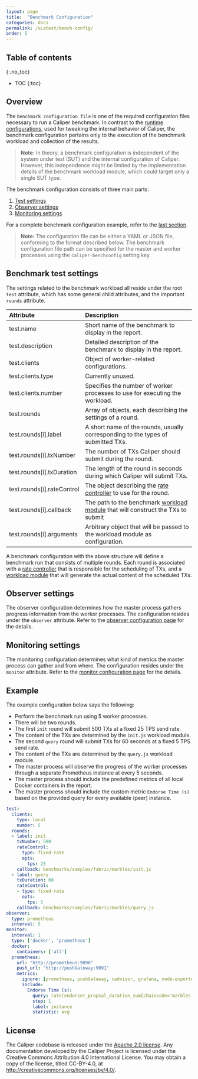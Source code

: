 ```yaml
---
layout: page
title:  "Benchmark Configuration"
categories: docs
permalink: /vLatest/bench-config/
order: 5
---
```


## Table of contents
{:.no_toc}

- TOC
{:toc}

## Overview

The `benchmark configuration file` is one of the required configuration files necessary to run a Caliper benchmark. In contrast to the [runtime configurations](./Runtime_Configuration.md), used for tweaking the internal behavior of Caliper, the benchmark configuration pertains only to the execution of the benchmark workload and collection of the results.

> __Note:__ In theory, a benchmark configuration is independent of the system under test (SUT) and the internal configuration of Caliper. However, this independence might be limited by the implementation details of the benchmark workload module, which could target only a single SUT type.

The benchmark configuration consists of three main parts:
1. [Test settings](#benchmark-test-settings)
2. [Observer settings](#observer-settings)
3. [Monitoring settings](#monitoring-settings)

For a complete benchmark configuration example, refer to the [last section](#example).

> __Note:__ The configuration file can be either a YAML or JSON file, conforming to the format described below. The benchmark configuration file path can be specified for the master and worker processes using the `caliper-benchconfig` setting key. 

## Benchmark test settings

The settings related to the benchmark workload all reside under the root `test` attribute, which has some general child attributes, and the important `rounds` attribute.

| Attribute | Description |
|:----------|:------------|
| test.name | Short name of the benchmark to display in the report. |
| test.description | Detailed description of the benchmark to display in the report. |
| test.clients | Object of worker-related configurations. |
| test.clients.type | Currently unused. |
| test.clients.number | Specifies the number of worker processes to use for executing the workload. |
| test.rounds | Array of objects, each describing the settings of a round. |
| test.rounds[i].label | A short name of the rounds, usually corresponding to the types of submitted TXs. |
| test.rounds[i].txNumber | The number of TXs Caliper should submit during the round. |
| test.rounds[i].txDuration | The length of the round in seconds during which Caliper will submit TXs. |
| test.rounds[i].rateControl | The object describing the [rate controller](./Rate_Controllers.md) to use for the round. |
| test.rounds[i].callback | The path to the benchmark [workload module](./Workload_Module.md) that will construct the TXs to submit |
| test.rounds[i].arguments | Arbitrary object that will be passed to the workload module as configuration. |

A benchmark configuration with the above structure will define a benchmark run that consists of multiple rounds. Each round is associated with a [rate controller](./Rate_Controllers.md) that is responsible for the scheduling of TXs, and a [workload module](./Workload_Module.md) that will generate the actual content of the scheduled TXs. 

## Observer settings

The observer configuration determines how the master process gathers progress information from the worker processes. The configuration resides under the `observer` attribute. Refer to the [observer configuration page](./MonitorsAndObservers.md#observers) for the details.

## Monitoring settings

The monitoring configuration determines what kind of metrics the master process can gather and from where. The configuration resides under the `monitor` attribute. Refer to the [monitor configuration page](./MonitorsAndObservers.md#monitors) for the details.

## Example

The example configuration below says the following:
* Perform the benchmark run using 5 worker processes.
* There will be two rounds.
* The first `init` round will submit 500 TXs at a fixed 25 TPS send rate.
* The content of the TXs are determined by the `init.js` workload module.
* The second `query` round will submit TXs for 60 seconds at a fixed 5 TPS send rate.
* The content of the TXs are determined by the `query.js` workload module.
* The master process will observe the progress of the worker processes through a separate Prometheus instance at every 5 seconds.
* The master process should include the predefined metrics of all local Docker containers in the report.
* The master process should include the custom metric `Endorse Time (s)` based on the provided query for every available (peer) instance.

```yaml
test:
  clients:
    type: local
    number: 5
  rounds:
  - label: init
    txNumber: 500
    rateControl:
      type: fixed-rate
      opts:
        tps: 25
    callback: benchmarks/samples/fabric/marbles/init.js
  - label: query
    txDuration: 60
    rateControl:
    - type: fixed-rate
      opts:
        tps: 5
    callback: benchmarks/samples/fabric/marbles/query.js
observer:
  type: prometheus
  interval: 5
monitor:
  interval: 1
  type: ['docker', 'prometheus']
  docker:
    containers: ['all']
  prometheus:
    url: "http://prometheus:9090"
    push_url: "http://pushGateway:9091"
    metrics:
      ignore: [prometheus, pushGateway, cadvisor, grafana, node-exporter]
      include:
        Endorse Time (s):
          query: rate(endorser_propsal_duration_sum{chaincode="marbles:v0"}[5m])/rate(endorser_propsal_duration_count{chaincode="marbles:v0"}[5m])
          step: 1
          label: instance
          statistic: avg
```

## License
The Caliper codebase is released under the [Apache 2.0 license](./LICENSE.md). Any documentation developed by the Caliper Project is licensed under the Creative Commons Attribution 4.0 International License. You may obtain a copy of the license, titled CC-BY-4.0, at http://creativecommons.org/licenses/by/4.0/.